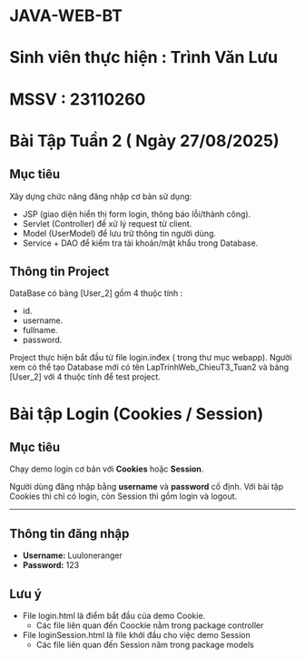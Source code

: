 # JAVA-WEB-BT
# Sinh viên thực hiện : Trình Văn Lưu 
# MSSV : 23110260
# Bài Tập Tuần 2 ( Ngày 27/08/2025)
## Mục tiêu 
Xây dựng chức năng đăng nhập cơ bản sử dụng:
  + JSP (giao diện hiển thị form login, thông báo lỗi/thành công).
  + Servlet (Controller) để xử lý request từ client.
  + Model (UserModel) để lưu trữ thông tin người dùng.
  + Service + DAO để kiểm tra tài khoản/mật khẩu trong Database.
## Thông tin Project 
DataBase có bảng [User_2] gồm 4 thuộc tính : 
+ id.
+ username.
+ fullname.
+ password.

Project thực hiện bắt đầu từ file login.inđex ( trong thư mục webapp).
Người xem có thể tạo Database mới có tên LapTrinhWeb_ChieuT3_Tuan2 và bảng [User_2] với 4 thuộc tính để test project.






# Bài tập Login (Cookies / Session) 

## Mục tiêu
Chạy demo login cơ bản với **Cookies** hoặc **Session**.  

Người dùng đăng nhập bằng **username** và **password** cố định. Với bài tập Cookies thì chỉ có login, còn Session thì gồm login và logout.

---

## Thông tin đăng nhập
- **Username:** Luuloneranger 
- **Password:** 123

## Lưu ý
- File login.html là điểm bắt đầu của demo Cookie.
  + Các file liên quan đến Coockie nằm trong package controller
- File loginSession.html là file khởi đầu cho việc demo Session
  + Các file liên quan đến Session năm trong package models
